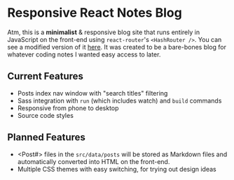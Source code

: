 # Responsive React Notes Blog

Atm, this is a **minimalist** &amp; responsive blog site that runs entirely in JavaScript on the front-end using `react-router`'s `<HashRouter />`. You can see a modified version of it [here](https://jamesheston.com). It was created to be a bare-bones blog for whatever coding notes I wanted easy access to later.

## Current Features
* Posts index nav window with "search titles" filtering 
* Sass integration with `run` (which includes watch) and `build` commands
* Responsive from phone to desktop
* Source code styles


## Planned Features
* <Post#> files in the `src/data/posts` will be stored as Markdown files and automatically converted into HTML on the front-end.  
* Multiple CSS themes with easy switching, for trying out design ideas
